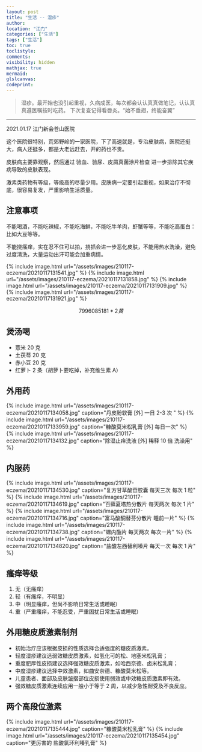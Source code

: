 ```yaml
---
layout: post
title: "生活 -- 湿疹"
author:
location: "江门"
categories: ["生活"]
tags: ["生活"]
toc: true
toclistyle:
comments:
visibility: hidden
mathjax: true
mermaid:
glslcanvas:
codeprint:
---
```


> 湿疹。最开始也没引起重视，久病成医，每次都会认认真真做笔记，认认真真遵医嘱按时吃药。
> 下次复查记得看唇炎。“始不垂翅，终能奋翼”

-----

2021.01.17 江门新会苍山医院

这个医院很特别，荒郊野岭的一家医院，下了高速就是，专治皮肤病，医院还挺大，病人还挺多，都是大老远赶去，开的药也不贵。

皮肤病主要靠观察，然后通过 验血、验尿、皮屑真菌涂片检查 进一步排除其它疾病导致的皮肤表现。

激素类药物有等级，等级高的尽量少用。皮肤病一定要引起重视，如果治疗不彻底，很容易复发，严重影响生活质量。


## 注意事项

不能喝酒，不能吃辣椒，不能吃海鲜，不能吃牛羊肉，虾蟹等等，不能吃高蛋白：比如大豆等等。

不能挠瘙痒，实在忍不住可以拍，挠抓会进一步恶化皮肤，不能用热水洗澡，避免过度清洗，大量运动出汗可能会加重病情。

{% include image.html url="/assets/images/210117-eczema/20210117131541.jpg" %}
{% include image.html url="/assets/images/210117-eczema/20210117131858.jpg" %}
{% include image.html url="/assets/images/210117-eczema/20210117131909.jpg" %}
{% include image.html url="/assets/images/210117-eczema/20210117131921.jpg" %}

$$7996085181 * 2 黄$$


## 煲汤喝

* 薏米 $20$ 克
* 土茯苓 $20$ 克
* 赤小豆 $20$ 克
* 红萝卜 $2$ 条（胡萝卜要吃掉，补充维生素 A）


## 外用药

{% include image.html url="/assets/images/210117-eczema/20210117134058.jpg" caption="丹皮酚软膏 [外] 一日 $2$-$3$ 次 " %}
{% include image.html url="/assets/images/210117-eczema/20210117133959.jpg" caption="糠酸莫米松乳膏 [外] 每日一次" %}
{% include image.html url="/assets/images/210117-eczema/20210117134132.jpg" caption="除湿止痒洗液 [外] 稀释 $10$ 倍 洗澡用" %}


## 内服药

{% include image.html url="/assets/images/210117-eczema/20210117134530.jpg" caption="复方甘草酸苷胶囊 每天三次 每次 $1$ 粒" %}
{% include image.html url="/assets/images/210117-eczema/20210117134619.jpg" caption="百藓夏塔热分散片 每天两次 每次 $1$ 片" %}
{% include image.html url="/assets/images/210117-eczema/20210117134716.jpg" caption="富马酸酮替芬分散片 睡前一片" %}
{% include image.html url="/assets/images/210117-eczema/20210117134738.jpg" caption="螺内酯片 每天两次 每次一片" %}
{% include image.html url="/assets/images/210117-eczema/20210117134820.jpg" caption="盐酸左西替利嗪片 每天一次 每次 $1$ 片" %}


## 瘙痒等级

1. 无（无瘙痒）
2. 轻（有瘙痒，不明显）
3. 中（明显瘙痒，但尚不影响日常生活或睡眠）
4. 重（严重瘙痒，不能忍受，严重困扰日常生活或睡眠）


## 外用糖皮质激素制剂

* 初始治疗应该根据皮损的性质选择合适强度的糖皮质激素。
* 轻度湿疹建议选弱效糖皮质激素，如氢化可的松、地塞米松乳膏；
* 重度肥厚性皮损建议选择强效糖皮质激素，如哈西奈德、卤米松乳膏；
* 中度湿疹建议选择中效激素，如曲安奈德、糠酸莫米松等。
* 儿童患者、面部及皮肤皱摺部位皮损使用弱效或中效糖皮质激素即有效。
* 强效糖皮质激素连续应用一般小于等于 2 周，以减少急性耐受及不良反应。


## 两个高段位激素

{% include image.html url="/assets/images/210117-eczema/20210117135444.jpg" caption="糠酸莫米松乳膏" %}
{% include image.html url="/assets/images/210117-eczema/20210117135454.jpg" caption="更厉害的 盐酸氯环利嗪乳膏" %}
